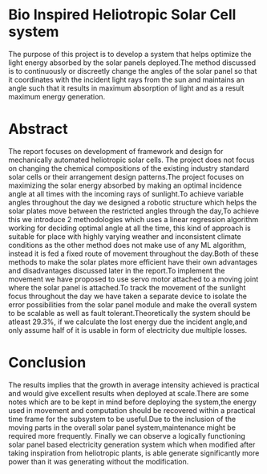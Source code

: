 # Bio Inspired Heliotropic Solar Cell system
The purpose of this project is to develop a system that helps optimize the light energy
absorbed by the solar panels deployed.The method discussed is to continuously or
discreetly change the angles of the solar panel so that it coordinates with the incident
light rays from the sun and maintains an angle such that it results in maximum
absorption of light and as a result maximum energy generation.

# Abstract
The report focuses on development of framework and design for mechanically
automated heliotropic solar cells. The project does not focus on changing the chemical
compositions of the existing industry standard solar cells or their arrangement design
patterns.The project focuses on maximizing the solar energy absorbed by making an
optimal incidence angle at all times with the incoming rays of sunlight.To achieve
variable angles throughout the day we designed a robotic structure which helps the
solar plates move between the restricted angles through the day,To achieve this we
introduce 2 methodologies which uses a linear regression algorithm working for
deciding optimal angle at all the time, this kind of approach is suitable for place with
highly varying weather and inconsistent climate conditions as the other method does not
make use of any ML algorithm, instead it is fed a fixed route of movement throughout
the day.Both of these methods to make the solar plates more efficient have their own
advantages and disadvantages discussed later in the report.To implement the
movement we have proposed to use servo motor attached to a moving joint where the
solar panel is attached.To track the movement of the sunlight focus throughout the day
we have taken a separate device to isolate the error possibilities from the solar panel
module and make the overall system to be scalable as well as fault
tolerant.Theoretically the system should be atleast 29.3%, if we calculate the lost
energy due the incident angle,and only assume half of it is usable in form of electricity
due multiple losses.

# Conclusion
The results implies that the growth in average intensity achieved is practical and would give
excellent results when deployed at scale.There are some notes which are to be kept in mind
before deploying the system,the energy used in movement and computation should be
recovered within a practical time frame for the subsystem to be useful.Due to the inclusion of
the moving parts in the overall solar panel system,maintenance might be required more
frequently.
Finally we can observe a logically functioning solar panel based electricity generation system
which when modified after taking inspiration from heliotropic plants, is able generate significantly
more power than it was generating without the modification.
